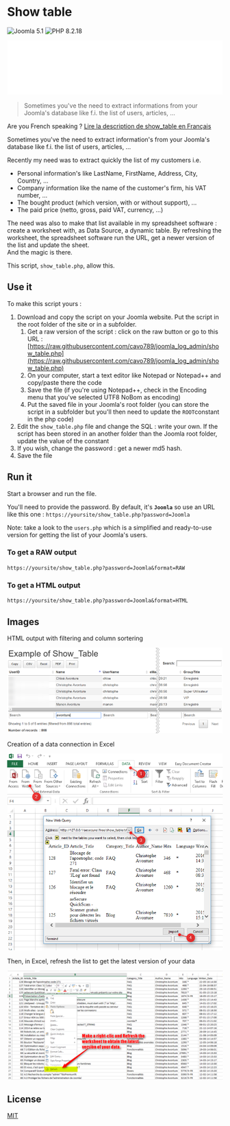 # Show table

![Joomla 5.1](https://img.shields.io/badge/joomla-5.1-brightgreen?style=flat) ![PHP 8.2.18](https://img.shields.io/badge/php-8.1-brightgreen?style=flat)

![Show table](./banner.svg)

> Sometimes you've the need to extract informations from your Joomla's database like f.i. the list of users, articles, ...

Are you French speaking ? [Lire la description de show_table en Français](lisezmoi.md)

Sometimes you've the need to extract information's from your Joomla's database like f.i. the list of users, articles, ...

Recently my need was to extract quickly the list of my customers i.e.

- Personal information's like LastName, FirstName, Address, City, Country, ...
- Company information like the name of the customer's firm, his VAT number, ...
- The bought product (which version, with or without support), ...
- The paid price (netto, gross, paid VAT, currency, ...)

The need was also to make that list available in my spreadsheet software : create a worksheet with, as Data Source, a dynamic table.
By refreshing the worksheet, the spreadsheet software run the URL, get a newer version of the list and update the sheet.  
And the magic is there.

This script, `show_table.php`, allow this.

## Use it

To make this script yours :

1.  Download and copy the script on your Joomla website. Put the script in the root folder of the site or in a subfolder.
    1.  Get a raw version of the script : click on the raw button or go to this URL : [https://raw.githubusercontent.com/cavo789/joomla_log_admin/show_table.php](https://raw.githubusercontent.com/cavo789/joomla_log_admin/show_table.php)
    2.  On your computer, start a text editor like Notepad or Notepad++ and copy/paste there the code
    3.  Save the file (if you're using Notepad++, check in the Encoding menu that you've selected UTF8 NoBom as encoding)
    4.  Put the saved file in your Joomla's root folder (you can store the script in a subfolder but you'll then need to update the `ROOT`constant in the php code)
2.  Edit the `show_table.php` file and change the SQL : write your own. If the script has been stored in an another folder than the Joomla root folder, update the value of the constant
3.  If you wish, change the password : get a newer md5 hash.
4.  Save the file

## Run it

Start a browser and run the file.

You'll need to provide the password. By default, it's **`Joomla`** so use an URL like this one : `https://yoursite/show_table.php?password=Joomla`

Note: take a look to the `users.php` which is a simplified and ready-to-use version for getting the list of your Joomla's users.

### To get a RAW output

`https://yoursite/show_table.php?password=Joomla&format=RAW`

### To get a HTML output

`https://yoursite/show_table.php?password=Joomla&format=HTML`

## Images

HTML output with filtering and column sortering

![Sample](./images/sample.png)

Creation of a data connection in Excel

![Worksheet](./images/worksheet.png)

Then, in Excel, refresh the list to get the latest version of your data

![Refresh](./images/refresh.png)

## License

[MIT](LICENSE)
